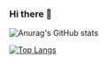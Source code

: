 ### Hi there 👋

![Anurag's GitHub stats](https://github-readme-stats.vercel.app/api?username=joshuasir&show_icons=true&theme=tokyonight)

[![Top Langs](https://github-readme-stats.vercel.app/api/top-langs/?username=joshuasir)](https://github.com/anuraghazra/github-readme-stats)
<!--
**joshuasir/joshuasir** is a ✨ _special_ ✨ repository because its `README.md` (this file) appears on your GitHub profile.

Here are some ideas to get you started:

- 🔭 I’m currently working on ...
- 🌱 I’m currently learning ...
- 👯 I’m looking to collaborate on ...
- 🤔 I’m looking for help with ...
- 💬 Ask me about ...
- 📫 How to reach me: ...
- 😄 Pronouns: ...
- ⚡ Fun fact: ...
-->
